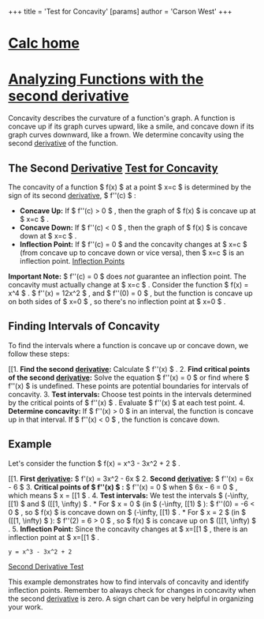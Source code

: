 +++
 title = 'Test for Concavity'
[params]
	author = 'Carson West'
+++
# [Calc home](./../calc-home/)
# [Analyzing Functions with the second derivative](./../analyzing-functions-with-the-second-derivative/)
Concavity describes the curvature of a function's graph.  A function is concave up if its graph curves upward, like a smile, and concave down if its graph curves downward, like a frown.  We determine concavity using the second [derivative](./../derivative/) of the function.

## The Second [Derivative](./../derivative/) [Test for Concavity](./../test-for-concavity/) 
The concavity of a function  $ f(x) $  at a point  $ x=c $  is determined by the sign of its second [derivative](./../derivative/),  $ f''(c) $ :

* **Concave Up:** If  $ f''(c) > 0 $ , then the graph of  $ f(x) $  is concave up at  $ x=c $ .
* **Concave Down:** If  $ f''(c) < 0 $ , then the graph of  $ f(x) $  is concave down at  $ x=c $ .
* **Inflection Point:** If  $ f''(c) = 0 $  and the concavity changes at  $ x=c $  (from concave up to concave down or vice versa), then  $ x=c $  is an inflection point.  [Inflection Points](./../inflection-points/)

**Important Note:**  $ f''(c) = 0 $  does *not* guarantee an inflection point.  The concavity must actually change at  $ x=c $ .  Consider the function  $ f(x) = x^4 $ .   $ f''(x) = 12x^2 $ , and  $ f''(0) = 0 $ , but the function is concave up on both sides of  $ x=0 $ , so there's no inflection point at  $ x=0 $ .

## Finding Intervals of Concavity

To find the intervals where a function is concave up or concave down, we follow these steps:

[[1. **Find the second [derivative](./../derivative/):** Calculate  $ f''(x) $ .
2. **Find critical points of the second [derivative](./../derivative/):** Solve the equation  $ f''(x) = 0 $  or find where  $ f''(x) $  is undefined. These points are potential boundaries for intervals of concavity.
3. **Test intervals:** Choose test points in the intervals determined by the critical points of  $ f''(x) $ .  Evaluate  $ f''(x) $  at each test point.
4. **Determine concavity:**  If  $ f''(x) > 0 $  in an interval, the function is concave up in that interval. If  $ f''(x) < 0 $ , the function is concave down.


## Example

Let's consider the function  $ f(x) = x^3 - 3x^2 + 2 $ .

[[1. **First [derivative](./../derivative/):**  $ f'(x) = 3x^2 - 6x $ 
2. **Second [derivative](./../derivative/):**  $ f''(x) = 6x - 6 $ 
3. **Critical points of  $ f''(x) $ :**  $ f''(x) = 0 $  when  $ 6x - 6 = 0 $ , which means  $ x = [[1 $ .
4. **Test intervals:** We test the intervals  $ (-\infty, [[1) $  and  $ ([[1, \infty) $ .
    * For  $ x = 0 $  (in  $ (-\infty, [[1) $ ):  $ f''(0) = -6 < 0 $ , so  $ f(x) $  is concave down on  $ (-\infty, [[1) $ .
    * For  $ x = 2 $  (in  $ ([[1, \infty) $ ):  $ f''(2) = 6 > 0 $ , so  $ f(x) $  is concave up on  $ ([[1, \infty) $ .
5. **Inflection Point:** Since the concavity changes at  $ x=[[1 $ , there is an inflection point at  $ x=[[1 $ .


```desmos-graph
y = x^3 - 3x^2 + 2
```

[Second Derivative Test](./../second-derivative-test/)

This example demonstrates how to find intervals of concavity and identify inflection points. Remember to always check for changes in concavity when the second [derivative](./../derivative/) is zero.  A sign chart can be very helpful in organizing your work.
